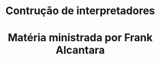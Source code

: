 
<div align="center">
  <h1>Contrução de interpretadores<h1>
  <p> Matéria ministrada por Frank Alcantara <p>
<div>
